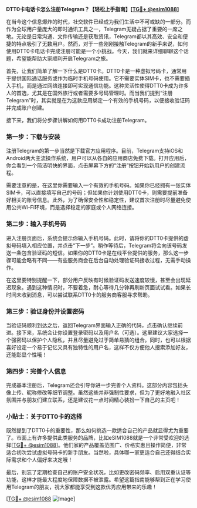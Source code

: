 **DTT0卡电话卡怎么注册Telegram？【轻松上手指南】[[TG💪+ @esim1088](https://t.me/s/esim1088)]**

在当今这个信息爆炸的时代，社交软件已经成为我们生活中不可或缺的一部分。而作为全球用户量庞大的即时通讯工具之一，Telegram无疑占据了重要的一席之地。无论是日常沟通、文件传输还是获取资讯，Telegram都以其高效、安全和便捷的特点吸引了无数用户。然而，对于一些刚刚接触Telegram的新手来说，如何使用DTT0卡电话卡完成注册可能是一个小挑战。今天，我们就来详细聊聊这个话题，希望能帮助大家顺利开启Telegram之旅。

首先，让我们简单了解一下什么是DTT0卡。DTT0卡是一种虚拟号码卡，通常用于提供国际通话服务或作为临时手机号码使用。它不需要实体SIM卡，也不需要插入手机，而是通过网络连接即可实现通信功能。这种灵活性使得DTT0卡成为许多人的首选，尤其是在国外旅行或者需要多号码管理时。而当我们提到“注册Telegram”时，其实就是在为这款应用绑定一个有效的手机号码，以便接收验证码并完成账户创建。

接下来，我们将分步骤讲解如何用DTT0卡成功注册Telegram。

### 第一步：下载与安装

注册Telegram的第一步当然是下载官方应用程序。目前，Telegram支持iOS和Android两大主流操作系统，用户可以从各自的应用商店免费下载。打开应用后，你会看到一个简洁明快的界面，点击屏幕下方的“注册”按钮开始新用户的创建流程。

需要注意的是，在这里你需要输入一个有效的手机号码。如果你已经拥有一张实体SIM卡，可以直接填写自己的号码；但如果你计划使用DTT0卡，则需要提前准备好相关的账号信息。此外，为了确保安全性和稳定性，建议首次注册时尽量避免使用公共Wi-Fi环境，而是选择稳定的家庭或个人网络连接。

### 第二步：输入手机号码

进入注册页面后，系统会提示你输入手机号码。此时，请将你的DTT0卡提供的虚拟号码填入相应位置，并点击“下一步”。稍作等待后，Telegram将会向该号码发送一条包含验证码的短信。如果你的DTT0卡是在线平台提供的服务，那么这一步骤可能会略有不同——有些服务商会在后台自动处理验证码接收过程，无需手动操作。

在这里要特别提醒一下，部分用户反映有时候验证码发送速度较慢，甚至会出现延迟现象。遇到这种情况时，不要着急，耐心等待几分钟再刷新页面试试看。如果长时间未收到消息，可以尝试联系DTT0卡的服务商客服寻求帮助。

### 第三步：验证身份并设置密码

当验证码顺利到达之后，返回Telegram界面输入正确的代码，点击确认继续前进。接下来，系统会让你设置登录密码以及用户名（可选）。这里建议大家选择一个强密码以保护个人隐私，并且尽量避免过于简单易猜的组合。同时，也可以根据喜好设定一个易于记忆又具有独特性的用户名，这样不仅方便他人搜索添加好友，还能彰显个性哦！

### 第四步：完善个人信息

完成基本注册后，Telegram还会引导你进一步完善个人资料。这部分内容包括头像上传、昵称修改等细节调整。虽然这些并非强制性要求，但为了更好地融入社区氛围并与朋友们建立联系，还是建议花一点时间精心装扮一下自己的主页吧！

### 小贴士：关于DTT0卡的选择

既然提到了DTT0卡的重要性，那么如何挑选一款适合自己的产品就显得尤为重要了。市面上有许多提供此类服务的品牌，比如eSIM1088就是一个非常受欢迎的选择[[TG💪+ @esim1088](https://t.me/s/esim1088)]。他们家的产品覆盖范围广、价格实惠且操作简便，非常适合初次尝试虚拟号码卡的新手朋友。当然啦，具体哪一家更适合自己还得结合实际需求和个人偏好来决定哦！

最后，别忘了定期检查自己的账户安全状况，比如更改密码频率、启用双重认证等功能，这样才能最大程度地保障数据不被泄露。希望这篇指南能够帮到正在学习使用Telegram的朋友，祝大家都能享受到这款优秀应用带来的乐趣！

[[TG💪+ @esim1088](https://t.me/s/esim1088) ![Image](https://i.postimg.cc/4NQfJmqS/Snipaste-2025-05-13-00-14-12.png)]